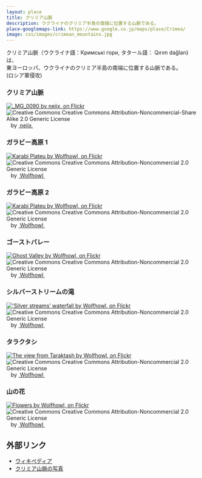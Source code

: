 ```yaml
---
layout: place
title: クリミア山脈
description: ウクライナのクリミア半島の南端に位置する山脈である。
place-googlemaps-link: https://www.google.co.jp/maps/place/Crimea/
image: css/images/crimean_mountains.jpg
---
```

クリミア山脈（ウクライナ語：Кримські гори, タタール語： Qırım dağları) は、<br/>東ヨーロッパ、ウクライナのクリミア半島の南端に位置する山脈である。<br/>(ロシア軍侵攻)

### クリミア山脈
<div about='https://farm7.static.flickr.com/6174/6146998746_41d6254802_b.jpg'><a href='https://www.flickr.com/photos/23929337@N02/6146998746/' target='_blank'><img xmlns:dct='http://purl.org/dc/terms/' href='http://purl.org/dc/dcmitype/StillImage' rel='dct:type' src='https://farm7.static.flickr.com/6174/6146998746_41d6254802_b.jpg' alt='_MG_0090 by nejix, on Flickr' title='_MG_0090 by nejix, on Flickr' border='0'/></a><br/><a rel='license' href='http://creativecommons.org/licenses/by-nc-sa/2.0/' target='_blank'><img src='http://i.creativecommons.org/l/by-nc-sa/2.0/80x15.png' alt='Creative Commons Creative Commons Attribution-Noncommercial-Share Alike 2.0 Generic License' title='Creative Commons Creative Commons Attribution-Noncommercial-Share Alike 2.0 Generic License' border='0' align='left'></a>&nbsp; &nbsp;by&nbsp;<a href='https://www.flickr.com/people/23929337@N02/' target='_blank'>&nbsp;</a><a xmlns:cc='http://creativecommons.org/ns#' rel='cc:attributionURL' property='cc:attributionName' href='https://www.flickr.com/people/23929337@N02/' target='_blank'>nejix</a><a href='http://www.imagecodr.org/' target='_blank'>&nbsp;</a></div>

### ガラビー高原 1
<div about='https://farm6.static.flickr.com/5310/5885399707_ec4d3b9604_b.jpg'><a href='https://www.flickr.com/photos/ashenwolf/5885399707/' target='_blank'><img xmlns:dct='http://purl.org/dc/terms/' href='http://purl.org/dc/dcmitype/StillImage' rel='dct:type' src='https://farm6.static.flickr.com/5310/5885399707_ec4d3b9604_b.jpg' alt='Karabi Plateu by Wolfhowl, on Flickr' title='Karabi Plateu by Wolfhowl, on Flickr' border='0'/></a><br/><a rel='license' href='http://creativecommons.org/licenses/by-nc/2.0/' target='_blank'><img src='http://i.creativecommons.org/l/by-nc/2.0/80x15.png' alt='Creative Commons Creative Commons Attribution-Noncommercial 2.0 Generic License' title='Creative Commons Creative Commons Attribution-Noncommercial 2.0 Generic License' border='0' align='left'></a>&nbsp; &nbsp;by&nbsp;<a href='https://www.flickr.com/people/ashenwolf/' target='_blank'>&nbsp;</a><a xmlns:cc='http://creativecommons.org/ns#' rel='cc:attributionURL' property='cc:attributionName' href='https://www.flickr.com/people/ashenwolf/' target='_blank'>Wolfhowl</a><a href='http://www.imagecodr.org/' target='_blank'>&nbsp;</a></div>

### ガラビー高原 2
<div about='https://farm6.static.flickr.com/5078/5885389133_f7e75fe3f7_b.jpg'><a href='https://www.flickr.com/photos/ashenwolf/5885389133/' target='_blank'><img xmlns:dct='http://purl.org/dc/terms/' href='http://purl.org/dc/dcmitype/StillImage' rel='dct:type' src='https://farm6.static.flickr.com/5078/5885389133_f7e75fe3f7_b.jpg' alt='Karabi Plateu by Wolfhowl, on Flickr' title='Karabi Plateu by Wolfhowl, on Flickr' border='0'/></a><br/><a rel='license' href='http://creativecommons.org/licenses/by-nc/2.0/' target='_blank'><img src='http://i.creativecommons.org/l/by-nc/2.0/80x15.png' alt='Creative Commons Creative Commons Attribution-Noncommercial 2.0 Generic License' title='Creative Commons Creative Commons Attribution-Noncommercial 2.0 Generic License' border='0' align='left'></a>&nbsp; &nbsp;by&nbsp;<a href='https://www.flickr.com/people/ashenwolf/' target='_blank'>&nbsp;</a><a xmlns:cc='http://creativecommons.org/ns#' rel='cc:attributionURL' property='cc:attributionName' href='https://www.flickr.com/people/ashenwolf/' target='_blank'>Wolfhowl</a><a href='http://www.imagecodr.org/' target='_blank'>&nbsp;</a></div>

### ゴーストバレー
<div about='https://farm6.static.flickr.com/5320/5878856066_2803a290a2_b.jpg'><a href='https://www.flickr.com/photos/ashenwolf/5878856066/' target='_blank'><img xmlns:dct='http://purl.org/dc/terms/' href='http://purl.org/dc/dcmitype/StillImage' rel='dct:type' src='https://farm6.static.flickr.com/5320/5878856066_2803a290a2_b.jpg' alt='Ghost Valley by Wolfhowl, on Flickr' title='Ghost Valley by Wolfhowl, on Flickr' border='0'/></a><br/><a rel='license' href='http://creativecommons.org/licenses/by-nc/2.0/' target='_blank'><img src='http://i.creativecommons.org/l/by-nc/2.0/80x15.png' alt='Creative Commons Creative Commons Attribution-Noncommercial 2.0 Generic License' title='Creative Commons Creative Commons Attribution-Noncommercial 2.0 Generic License' border='0' align='left'></a>&nbsp; &nbsp;by&nbsp;<a href='https://www.flickr.com/people/ashenwolf/' target='_blank'>&nbsp;</a><a xmlns:cc='http://creativecommons.org/ns#' rel='cc:attributionURL' property='cc:attributionName' href='https://www.flickr.com/people/ashenwolf/' target='_blank'>Wolfhowl</a><a href='http://www.imagecodr.org/' target='_blank'>&nbsp;</a></div>

### シルバーストリームの滝
<div about='https://farm6.static.flickr.com/5299/5572022941_15b418b9b0_b.jpg'><a href='https://www.flickr.com/photos/ashenwolf/5572022941/' target='_blank'><img xmlns:dct='http://purl.org/dc/terms/' href='http://purl.org/dc/dcmitype/StillImage' rel='dct:type' src='https://farm6.static.flickr.com/5299/5572022941_15b418b9b0_b.jpg' alt='&rsquo;Silver streams&rsquo; waterfall by Wolfhowl, on Flickr' title='&rsquo;Silver streams&rsquo; waterfall by Wolfhowl, on Flickr' border='0'/></a><br/><a rel='license' href='http://creativecommons.org/licenses/by-nc/2.0/' target='_blank'><img src='http://i.creativecommons.org/l/by-nc/2.0/80x15.png' alt='Creative Commons Creative Commons Attribution-Noncommercial 2.0 Generic License' title='Creative Commons Creative Commons Attribution-Noncommercial 2.0 Generic License' border='0' align='left'></a>&nbsp; &nbsp;by&nbsp;<a href='https://www.flickr.com/people/ashenwolf/' target='_blank'>&nbsp;</a><a xmlns:cc='http://creativecommons.org/ns#' rel='cc:attributionURL' property='cc:attributionName' href='https://www.flickr.com/people/ashenwolf/' target='_blank'>Wolfhowl</a><a href='http://www.imagecodr.org/' target='_blank'>&nbsp;</a></div>

### タラクタシ
<div about='https://farm6.static.flickr.com/5253/5572610416_1fae346abb_b.jpg'><a href='https://www.flickr.com/photos/ashenwolf/5572610416/' target='_blank'><img xmlns:dct='http://purl.org/dc/terms/' href='http://purl.org/dc/dcmitype/StillImage' rel='dct:type' src='https://farm6.static.flickr.com/5253/5572610416_1fae346abb_b.jpg' alt='The view from Taraktash by Wolfhowl, on Flickr' title='The view from Taraktash by Wolfhowl, on Flickr' border='0'/></a><br/><a rel='license' href='http://creativecommons.org/licenses/by-nc/2.0/' target='_blank'><img src='http://i.creativecommons.org/l/by-nc/2.0/80x15.png' alt='Creative Commons Creative Commons Attribution-Noncommercial 2.0 Generic License' title='Creative Commons Creative Commons Attribution-Noncommercial 2.0 Generic License' border='0' align='left'></a>&nbsp; &nbsp;by&nbsp;<a href='https://www.flickr.com/people/ashenwolf/' target='_blank'>&nbsp;</a><a xmlns:cc='http://creativecommons.org/ns#' rel='cc:attributionURL' property='cc:attributionName' href='https://www.flickr.com/people/ashenwolf/' target='_blank'>Wolfhowl</a><a href='http://www.imagecodr.org/' target='_blank'>&nbsp;</a></div>

### 山の花
<div about='https://farm6.static.flickr.com/5077/5874540250_3e32e0d4e4_b.jpg'><a href='https://www.flickr.com/photos/ashenwolf/5874540250/' target='_blank'><img xmlns:dct='http://purl.org/dc/terms/' href='http://purl.org/dc/dcmitype/StillImage' rel='dct:type' src='https://farm6.static.flickr.com/5077/5874540250_3e32e0d4e4_b.jpg' alt='Flowers by Wolfhowl, on Flickr' title='Flowers by Wolfhowl, on Flickr' border='0'/></a><br/><a rel='license' href='http://creativecommons.org/licenses/by-nc/2.0/' target='_blank'><img src='http://i.creativecommons.org/l/by-nc/2.0/80x15.png' alt='Creative Commons Creative Commons Attribution-Noncommercial 2.0 Generic License' title='Creative Commons Creative Commons Attribution-Noncommercial 2.0 Generic License' border='0' align='left'></a>&nbsp; &nbsp;by&nbsp;<a href='https://www.flickr.com/people/ashenwolf/' target='_blank'>&nbsp;</a><a xmlns:cc='http://creativecommons.org/ns#' rel='cc:attributionURL' property='cc:attributionName' href='https://www.flickr.com/people/ashenwolf/' target='_blank'>Wolfhowl</a><a href='http://www.imagecodr.org/' target='_blank'>&nbsp;</a></div>

## 外部リンク

* <a href="http://ja.wikipedia.org/wiki/%E3%82%AF%E3%83%AA%E3%83%9F%E3%82%A2%E5%B1%B1%E8%84%88">ウィキペディア</a>
* <a href="https://www.flickr.com/photos/ashenwolf/sets/72157626929374971">クリミア山脈の写真</a>
